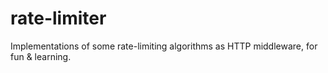 # rate-limiter

Implementations of some rate-limiting algorithms as HTTP middleware, for fun & learning.